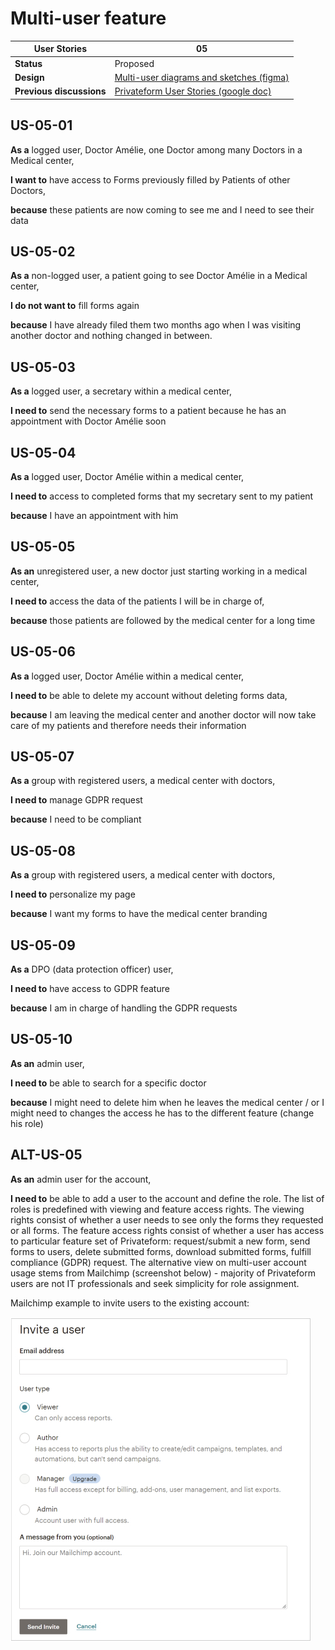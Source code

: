 # Multi-user feature

<!-- prettier-ignore -->
| User Stories | 05 |
| ---------- | ---- |
| **Status** | Proposed |
| **Design** | [Multi-user diagrams and sketches (figma)](https://www.figma.com/file/Gu0Jk46m5iRLCaWugM81DX/PF-Multi-user)
| **Previous discussions** | [Privateform User Stories (google doc)](https://docs.google.com/document/d/1-_iVgamjIm0aH-txl2aVDIfSNRuwS-agKf74G1q1KRk/edit#heading=h.u0rdgpmfwqmq)

## US-05-01

**As a** logged user, Doctor Amélie, one Doctor among many Doctors in a Medical center,

**I want to** have access to Forms previously filled by Patients of other Doctors,

**because** these patients are now coming to see me and I need to see their data

## US-05-02

**As a** non-logged user, a patient going to see Doctor Amélie in a Medical center,

**I do not want to** fill forms again

**because** I have already filed them two months ago when I was visiting another doctor and nothing changed in between.

## US-05-03

**As a** logged user, a secretary within a medical center,

**I need to** send the necessary forms to a patient because he has an appointment with Doctor Amélie soon

## US-05-04

**As a** logged user, Doctor Amélie within a medical center,

**I need to** access to completed forms that my secretary sent to my patient

**because** I have an appointment with him

## US-05-05

**As an** unregistered user, a new doctor just starting working in a medical center,

**I need to** access the data of the patients I will be in charge of,

**because** those patients are followed by the medical center for a long time

## US-05-06

**As a** logged user, Doctor Amélie within a medical center,

**I need to** be able to delete my account without deleting forms data,

**because** I am leaving the medical center and another doctor will now take care of my patients and therefore needs their information

## US-05-07

**As a** group with registered users, a medical center with doctors,

**I need to** manage GDPR request

**because** I need to be compliant

## US-05-08

**As a** group with registered users, a medical center with doctors,

**I need to** personalize my page

**because** I want my forms to have the medical center branding

## US-05-09

**As a** DPO (data protection officer) user,

**I need to** have access to GDPR feature

**because** I am in charge of handling the GDPR requests

## US-05-10

**As an** admin user,

**I need to** be able to search for a specific doctor

**because** I might need to delete him when he leaves the medical center / or I might need to changes the access he has to the different feature (change his role)

## ALT-US-05

**As an** admin user for the account,

**I need to** be able to add a user to the account and define the role. The list of roles is predefined with viewing and feature access rights. The viewing rights consist of whether a user needs to see only the forms they requested or all forms. The feature access rights consist of whether a user has access to particular feature set of Privateform: request/submit a new form, send forms to users, delete submitted forms, download submitted forms, fulfill compliance (GDPR) request. The alternative view on multi-user account usage stems from Mailchimp (screenshot below) - majority of Privateform users are not IT professionals and seek simplicity for role assignment.

Mailchimp example to invite users to the existing account:

![mailchimp example](./assets/US-05-mailchimp-example.jpg)
